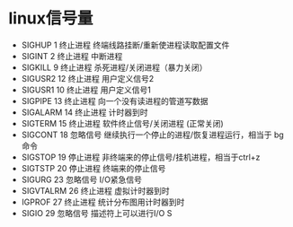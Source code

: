 # linux信号量
- SIGHUP 1 终止进程 终端线路挂断/重新使进程读取配置文件
- SIGINT 2 终止进程 中断进程 
- SIGKILL 9 终止进程 杀死进程/关闭进程（暴力关闭）
- SIGUSR2 12 终止进程 用户定义信号2 
- SIGUSR1 10 终止进程 用户定义信号1 
- SIGPIPE 13 终止进程 向一个没有读进程的管道写数据 
- SIGALARM 14 终止进程 计时器到时 
- SIGTERM 15 终止进程 软件终止信号/关闭进程 (正常关闭) 
- SIGCONT 18 忽略信号 继续执行一个停止的进程/恢复进程运行，相当于 bg 命令
- SIGSTOP 19 停止进程 非终端来的停止信号/挂机进程，相当于ctrl+z
- SIGTSTP 20 停止进程 终端来的停止信号 
- SIGURG 23 忽略信号 I/O紧急信号 
- SIGVTALRM 26 终止进程 虚拟计时器到时
- IGPROF 27 终止进程 统计分布图用计时器到时 
- SIGIO 29 忽略信号 描述符上可以进行I/O S